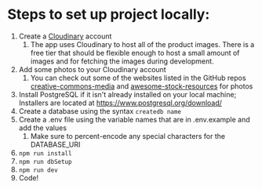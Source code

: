 # Steps to set up project locally:

1. Create a [Cloudinary](https://cloudinary.com) account
	1. The app uses Cloudinary to host all of the product images. There is a free tier that should be flexible enough to host a small amount of images and for fetching the images during development.
2. Add some photos to your Cloudinary account
	1. You can check out some of the websites listed in the GitHub repos [creative-commons-media](https://github.com/shime/creative-commons-media/blob/master/README.md#graphics) and [awesome-stock-resources](https://github.com/neutraltone/awesome-stock-resources/blob/master/README.md#photography) for photos
3. Install PostgreSQL if it isn't already installed on your local machine; Installers are located at https://www.postgresql.org/download/
4. Create a database using the syntax `createdb name`
5. Create a .env file using the variable names that are in .env.example and add the values
	1. Make sure to percent-encode any special characters for the DATABASE_URI
6. `npm run install`
7. `npm run dbSetup`
8. `npm run dev`
9. Code!